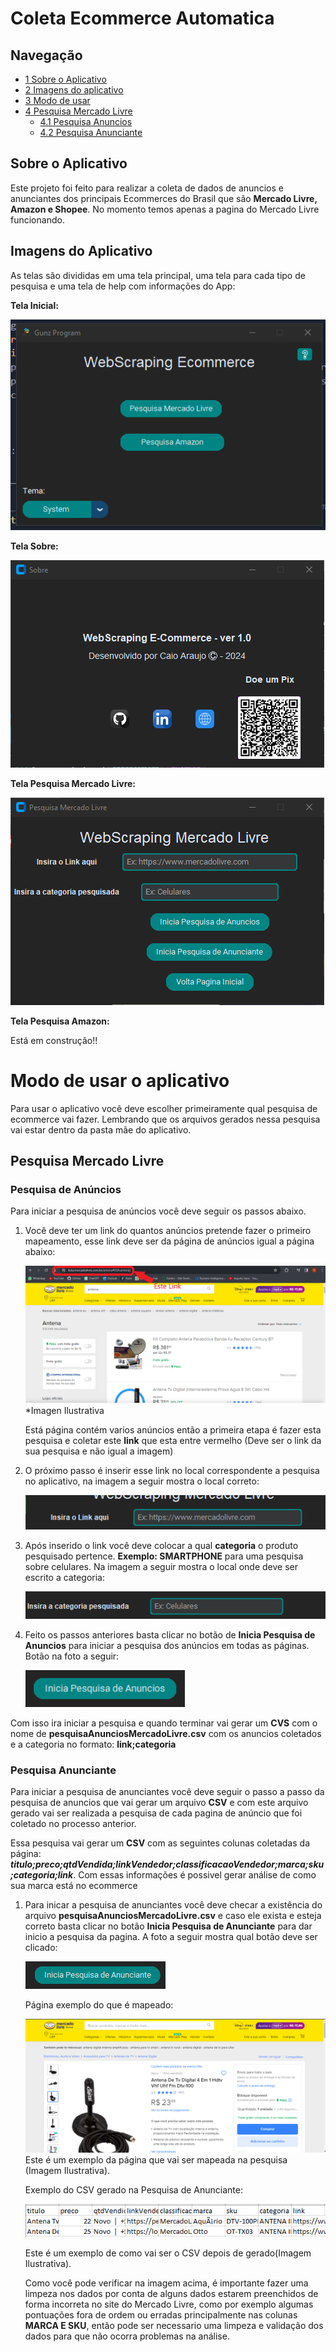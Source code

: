 # Coleta Ecommerce Automatica 

<a name="ancora"></a>
## Navegação
- [1 Sobre o Aplicativo](#sobre)
- [2 Imagens do aplicativo](#imagensAplicativo)
- [3 Modo de usar](#modoDeUsar)
- [4 Pesquisa Mercado Livre](#pesquisaMercadoLivre)
    - [4.1 Pesquisa Anuncios](#pesquisaAnunciosMercadoLivre)
    - [4.2 Pesquisa Anunciante](#pesquisaAnuncianteMercadoLivre)


<a id="sobre"></a>
## Sobre o Aplicativo

Este projeto foi feito para realizar a coleta de dados de anuncios e anunciantes dos principais Ecommerces do Brasil que são **Mercado Livre, Amazon e Shopee**. No momento temos apenas a pagina do Mercado Livre funcionando.


<a id="imagensAplicativo"></a>
## Imagens do Aplicativo

As telas são divididas em uma tela principal, uma tela para cada tipo de pesquisa e uma tela de help com informações do App:

**Tela Inicial:**

![Tela Inicial](/assets/paginaInicial.png)

**Tela Sobre:**

![Tela sobre o aplicativo](/assets/telaSobre.png)

**Tela Pesquisa Mercado Livre:**

![Tela Mercado Livre](/assets/telaMercadoLivre.png)

**Tela Pesquisa Amazon:**

Está em construção!!

<a id="modoDeUsar"></a>
# Modo de usar o aplicativo

Para usar o aplicativo você deve escolher primeiramente qual pesquisa de ecommerce vai fazer. Lembrando que os arquivos gerados nessa pesquisa vai estar dentro da pasta mãe do aplicativo.

<a id="pesquisaMercadoLivre"></a>
## Pesquisa Mercado Livre

<a id="pesquisaAnunciosMercadoLivre"></a>
### Pesquisa de Anúncios

Para iniciar a pesquisa de anúncios você deve seguir os passos abaixo.

1. Você deve ter um link do quantos anúncios pretende fazer o primeiro mapeamento, esse link deve ser da página de anúncios igual a página abaixo:

    ![Tela de pesquisa Mercado Livre](/assets/mercadoLivreAnunciosExemplo.png)
    *Imagen Ilustrativa

    Está página contém varios anúncios então a primeira etapa é fazer esta pesquisa e coletar este **link** que esta entre vermelho (Deve ser o link da sua pesquisa e não igual a imagem)

2. O próximo passo é inserir esse link no local correspondente a pesquisa no aplicativo, na imagem a seguir mostra o local correto:

    ![Local Link Mercado Livre](/assets/localLinkMercadoLivre.png)

3. Após inserido o link você deve colocar a qual **categoria** o produto pesquisado pertence. **Exemplo: SMARTPHONE** para uma pesquisa sobre celulares. Na imagem a seguir mostra o local onde deve ser escrito a categoria:

    ![Local categoria Mercado Livre](/assets/localCategoriaMercadoLivre.png)

4. Feito os passos anteriores basta clicar no botão de **Inicia Pesquisa de Anuncios** para iniciar a pesquisa dos anúncios em todas as páginas. Botão na foto a seguir:

    ![Botão Pesquisa Anuncios](/assets/botaoPesquisaAnunciosMercadoLivre.png)

Com isso ira iniciar a pesquisa e quando terminar vai gerar um **CVS** com o nome de **pesquisaAnunciosMercadoLivre.csv** com os anuncios coletados e a categoria no formato: **link;categoria**

<a id="pesquisaAnuncianteMercadoLivre"></a>
### Pesquisa Anunciante

Para iniciar a pesquisa de anunciantes você deve seguir o passo a passo da pesquisa de anuncios que vai gerar um arquivo **CSV** e com este arquivo gerado vai ser realizada a pesquisa de cada pagina de anúncio que foi coletado no processo anterior. 

Essa pesquisa vai gerar um **CSV** com as seguintes colunas coletadas da página: ***titulo;preco;qtdVendida;linkVendedor;classificacaoVendedor;marca;sku;categoria;link***. Com essas informações é possivel gerar análise de como sua marca está no ecommerce

1. Para inicar a pesquisa de anunciantes você deve checar a existência do arquivo **pesquisaAnunciosMercadoLivre.csv** e caso ele exista e esteja correto basta clicar no botão **Inicia Pesquisa de Anunciante** para dar inicio a pesquisa da pagina. A foto a seguir mostra qual botão deve ser clicado:

    ![Botão Pesquisa Anunciante](/assets/botaoPesquisaAnuncianteMercadoLivre.png)

    Página exemplo do que é mapeado:

    ![Pagina de anunciante exemplo](/assets/paginaAnuncianteMercadoLivre.png)
    Este é um exemplo da página que vai ser mapeada na pesquisa (Imagem Ilustrativa).

    Exemplo do CSV gerado na Pesquisa de Anunciante:

    ![Exemplo Pesquisa de Anunciante CSV](/assets/exemploPesquisaAnuncianteMercadoLivre.png)

    Este é um exemplo de como vai ser o CSV depois de gerado(Imagem Ilustrativa).

    Como você pode verificar na imagem acima, é importante fazer uma limpeza nos dados por conta de alguns dados estarem preenchidos de forma incorreta no site do Mercado Livre, como por exemplo algumas pontuações fora de ordem ou erradas principalmente nas colunas **MARCA E SKU**, então pode ser necessario uma limpeza e validação dos dados para que não ocorra problemas na análise.



